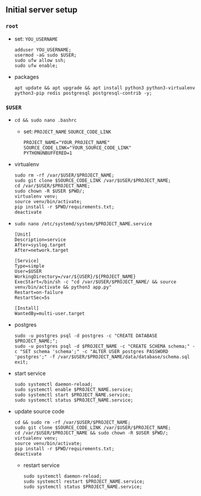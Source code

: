 ## Initial server setup

### `root`

- set: `YOU_USERNAME`

    ```
    adduser YOU_USERNAME;
    usermod -aG sudo $USER;
    sudo ufw allow ssh;
    sudo ufw enable;
    ```
    
- packages

    ```
    apt update && apt upgrade && apt install python3 python3-virtualenv python3-pip redis postgresql postgresql-contrib -y;
    ```

### `$USER`

- `cd && sudo nano .bashrc`

    - set: `PROJECT_NAME` `SOURCE_CODE_LINK`
    
        ```
        PROJECT_NAME="YOUR_PROJECT_NAME"
        SOURCE_CODE_LINK="YOUR_SOURCE_CODE_LINK"
        PYTHONUNBUFFERED=1
        ```
        
- virtualenv

    ```
    sudo rm -rf /var/$USER/$PROJECT_NAME;
    sudo git clone $SOURCE_CODE_LINK /var/$USER/$PROJECT_NAME;
    cd /var/$USER/$PROJECT_NAME;
    sudo chown -R $USER $PWD/;
    virtualenv venv;
    source venv/bin/activate;
    pip install -r $PWD/requirements.txt;
    deactivate
    ```
    
- `sudo nano /etc/systemd/system/$PROJECT_NAME.service`

    ```
    [Unit]
    Description=service
    After=syslog.target
    After=network.target

    [Service]
    Type=simple
    User=$USER
    WorkingDirectory=/var/${USER}/${PROJECT_NAME}
    ExecStart=/bin/sh -c "cd /var/$USER/$PROJECT_NAME/ && source venv/bin/activate && python3 app.py"
    Restart=on-failure
    RestartSec=5s

    [Install]
    WantedBy=multi-user.target
    ```
    
- postgres

    ```
    sudo -u postgres psql -d postgres -c "CREATE DATABASE $PROJECT_NAME;";
    sudo -u postgres psql -d $PROJECT_NAME -c "CREATE SCHEMA schema;" -c "SET schema 'schema';" -c "ALTER USER postgres PASSWORD 'postgres';" -f /var/$USER/$PROJECT_NAME/data/database/schema.sql
    exit;
    ```

- start service

    ```
    sudo systemctl daemon-reload;
    sudo systemctl enable $PROJECT_NAME.service;
    sudo systemctl start $PROJECT_NAME.service;
    sudo systemctl status $PROJECT_NAME.service;
    ```

- update source code

    ```
    cd && sudo rm -rf /var/$USER/$PROJECT_NAME;
    sudo git clone $SOURCE_CODE_LINK /var/$USER/$PROJECT_NAME;
    cd /var/$USER/$PROJECT_NAME && sudo chown -R $USER $PWD/;
    virtualenv venv;
    source venv/bin/activate;
    pip install -r $PWD/requirements.txt;
    deactivate
    ```
    
    - restart service
    
        ```
        sudo systemctl daemon-reload;
        sudo systemctl restart $PROJECT_NAME.service;
        sudo systemctl status $PROJECT_NAME.service;
        ```
